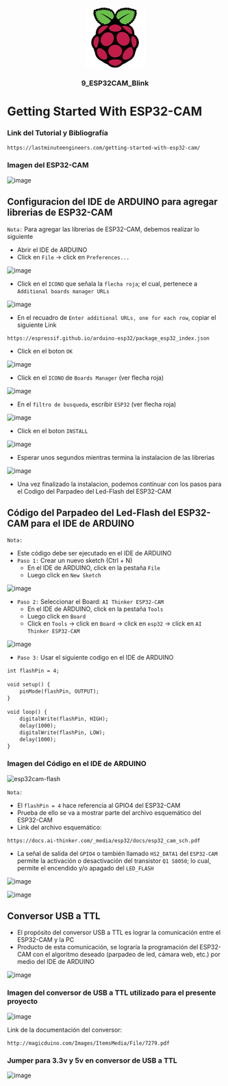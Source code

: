 <a name="readme-top"></a>

<div align="center">

  <img src="../rp4logo.png" alt="logo" width="140"  height="auto" />
  <br/>

  <h3><b>9_ESP32CAM_Blink</b></h3>

</div>

# Getting Started With ESP32-CAM

### Link del Tutorial y Bibliografía
```
https://lastminuteengineers.com/getting-started-with-esp32-cam/
```

### Imagen del ESP32-CAM
![image](https://github.com/storres20/tutorial-rp4/assets/81504385/d27fff43-2bce-4d86-be26-4dbe4103088e)

## Configuracion del IDE de ARDUINO para agregar librerias de ESP32-CAM

`Nota:` Para agregar las librerias de ESP32-CAM, debemos realizar lo siguiente
* Abrir el IDE de ARDUINO
* Click en `File` -> click en `Preferences...`

![image](https://github.com/storres20/tutorial-rp4/assets/81504385/0e516f67-e757-4dc5-9a23-25a1efceed83)

* Click en el `ICONO` que señala la `flecha roja`; el cual, pertenece a `Additional boards manager URLs`

![image](https://github.com/storres20/tutorial-rp4/assets/81504385/d7b37904-cd9c-449c-a345-5751ebe12cc5)

* En el recuadro de `Enter additional URLs, one for each row`, copiar el siguiente Link
```
https://espressif.github.io/arduino-esp32/package_esp32_index.json
```

* Click en el boton `OK`

![image](https://github.com/storres20/tutorial-rp4/assets/81504385/72209e67-d1e5-484c-90e1-4b4657251a3f)

* Click en el `ICONO` de `Boards Manager` (ver flecha roja)

![image](https://github.com/storres20/tutorial-rp4/assets/81504385/fedfeaf8-e170-4985-ab6a-9e77653bcd1f)

* En el `filtro de busqueda`, escribir `ESP32` (ver flecha roja)

![image](https://github.com/storres20/tutorial-rp4/assets/81504385/8d3e7584-87a7-49a6-9bf0-29fd96920a27)

* Click en el boton `INSTALL`

![image](https://github.com/storres20/tutorial-rp4/assets/81504385/b619a361-959e-4aed-b2c2-665983d824d6)

* Esperar unos segundos mientras termina la instalacion de las librerias

![image](https://github.com/storres20/tutorial-rp4/assets/81504385/6459df52-0363-4312-8ee8-6e130343c937)

* Una vez finalizado la instalacion, podemos continuar con los pasos para el Codigo del Parpadeo del Led-Flash del ESP32-CAM

## Código del Parpadeo del Led-Flash del ESP32-CAM para el IDE de ARDUINO

`Nota:`
* Este código debe ser ejecutado en el IDE de ARDUINO
* `Paso 1:` Crear un nuevo sketch (Ctrl + N)
  * En el IDE de ARDUINO, click en la pestaña `File`
  * Luego click en `New Sketch`

![image](https://github.com/storres20/tutorial-rp4/assets/81504385/3b2252e3-cb43-4db1-9d67-c6c6e9a5fe5e)

* `Paso 2:` Seleccionar el Board: `AI Thinker ESP32-CAM`
  * En el IDE de ARDUINO, click en la pestaña `Tools`
  * Luego click en `Board`
  * Click en `Tools` -> click en `Board` -> click en `esp32` -> click en `AI Thinker ESP32-CAM`

![image](https://github.com/storres20/tutorial-rp4/assets/81504385/a0d8645a-43fa-43d3-8460-2c542088e7e4)

* `Paso 3:` Usar el siguiente codigo en el IDE de ARDUINO

```
int flashPin = 4;

void setup() {
    pinMode(flashPin, OUTPUT);
}

void loop() {
    digitalWrite(flashPin, HIGH);
    delay(1000);
    digitalWrite(flashPin, LOW);
    delay(1000);
}
```

### Imagen del Código en el IDE de ARDUINO

![esp32cam-flash](https://github.com/storres20/tutorial-rp4/assets/81504385/b5403178-3347-4438-995b-27d2789c9b28)

`Nota:`
* El `flashPin = 4` hace referencia al GPIO4 del ESP32-CAM
* Prueba de ello se va a mostrar parte del archivo esquemático del ESP32-CAM
* Link del archivo esquemático: 

```
https://docs.ai-thinker.com/_media/esp32/docs/esp32_cam_sch.pdf
```

* La señal de salida del `GPIO4` o también llamado `HS2_DATA1` del `ESP32-CAM` permite la activación o desactivación del transistor `Q1 S8050`; lo cual, permite el encendido y/o apagado del `LED_FLASH`

![image](https://github.com/storres20/tutorial-rp4/assets/81504385/51164032-98e9-4ece-9086-c006c6e7d051)

![image](https://github.com/storres20/tutorial-rp4/assets/81504385/77bb6338-1a6b-4cda-884f-70ec7a58ecc8)

## Conversor USB a TTL

* El propósito del conversor USB a TTL es lograr la comunicación entre el ESP32-CAM y la PC
* Producto de esta comunicación, se lograría la programación del ESP32-CAM con el algoritmo deseado (parpadeo de led, cámara web, etc.) por medio del IDE de ARDUINO

![image](https://github.com/storres20/tutorial-rp4/assets/81504385/614bf6c1-39bd-4f4a-b79a-992b13b128cd)

### Imagen del conversor de USB a TTL utilizado para el presente proyecto
![image](https://github.com/storres20/tutorial-rp4/assets/81504385/c857c7e9-1bf6-4ffa-bd97-2f1d0626eed5)

Link de la documentación del conversor:

```
http://magicduino.com/Images/ItemsMedia/File/7279.pdf
```

### Jumper para 3.3v y 5v en conversor de USB a TTL
![image](https://github.com/storres20/tutorial-rp4/assets/81504385/d974bf54-0aae-4345-ba84-ddb5f161f5f5)


